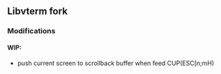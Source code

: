 ## Libvterm fork

### Modifications

#### WIP:

+ push current screen to scrollback buffer when feed CUP(ESC[n;mH)
